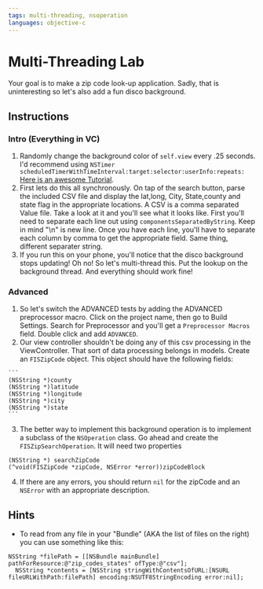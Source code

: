 ```yaml
---
tags: multi-threading, nsoperation
languages: objective-c
---
```


# Multi-Threading Lab

Your goal is to make a zip code look-up application. Sadly, that is uninteresting so let's also add a fun disco background.

## Instructions

### Intro (Everything in VC)

  1. Randomly change the background color of `self.view` every .25 seconds. I'd recommend using `NSTimer scheduledTimerWithTimeInterval:target:selector:userInfo:repeats:` [Here is an awesome Tutorial](http://ios-blog.co.uk/tutorials/objective-c-using-nstimer/).
  2. First lets do this all synchronously. On tap of the search button, parse the included CSV file and display the lat,long, City, State,county and state flag in the appropriate locations. A CSV is a comma separated Value file. Take a look at it and you'll see what it looks like. First you'll need to separate each line out using `componentsSeparatedByString`. Keep in mind "\n" is new line. Once you have each line, you'll have to separate each column by comma to get the appropriate field. Same thing, different separater string.
  3. If you run this on your phone, you'll notice that the disco background stops updating! Oh no! So let's multi-thread this. Put the lookup on the background thread. And everything should work fine!

### Advanced

  1. So let's switch the ADVANCED tests by adding the ADVANCED preprocessor macro. Click on the project name, then go to Build Settings. Search for Preprocessor and you'll get a `Preprocessor Macros` field. Double click and add `ADVANCED`.
  2. Our view controller shouldn't be doing any of this csv processing in the ViewController. That sort of data processing belongs in models. Create an `FISZipCode` object. This object should have the following fields:
    
    ```
    (NSString *)county
    (NSString *)latitude
    (NSString *)longitude
    (NSString *)city
    (NSString *)state
    ```

  3. The better way to implement this background operation is to implement a subclass of the `NSOperation` class. Go ahead and create the `FISZipSearchOperation`. It will need two properties

  ```
  (NSString *) searchZipCode
  (^void(FISZipCode *zipCode, NSError *error))zipCodeBlock
  ```

  4. If there are any errors, you should return `nil` for the zipCode and an `NSError` with an appropriate description.

## Hints

  * To read from any file in your "Bundle" (AKA the list of files on the right) you can use something like this:

  ```objc
  NSString *filePath = [[NSBundle mainBundle] pathForResource:@"zip_codes_states" ofType:@"csv"];
    NSString *contents = [NSString stringWithContentsOfURL:[NSURL fileURLWithPath:filePath] encoding:NSUTF8StringEncoding error:nil];
  ```
